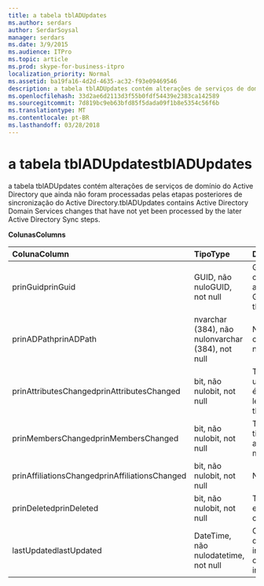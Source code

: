 ```yaml
---
title: a tabela tblADUpdates
ms.author: serdars
author: SerdarSoysal
manager: serdars
ms.date: 3/9/2015
ms.audience: ITPro
ms.topic: article
ms.prod: skype-for-business-itpro
localization_priority: Normal
ms.assetid: ba19fa16-4d2d-4635-ac32-f93e09469546
description: a tabela tblADUpdates contém alterações de serviços de domínio do Active Directory que ainda não foram processadas pelas etapas posteriores de sincronização do Active Directory.
ms.openlocfilehash: 33d2ae6d2113d3f55b0fdf54439e2383ca142589
ms.sourcegitcommit: 7d819bc9eb63bfd85f5dada09f1b8e5354c56f6b
ms.translationtype: MT
ms.contentlocale: pt-BR
ms.lasthandoff: 03/28/2018
---
```

# <a name="tbladupdates"></a><span data-ttu-id="d4112-103">a tabela tblADUpdates</span><span class="sxs-lookup"><span data-stu-id="d4112-103">tblADUpdates</span></span>
 
<span data-ttu-id="d4112-104">a tabela tblADUpdates contém alterações de serviços de domínio do Active Directory que ainda não foram processadas pelas etapas posteriores de sincronização do Active Directory.</span><span class="sxs-lookup"><span data-stu-id="d4112-104">tblADUpdates contains Active Directory Domain Services changes that have not yet been processed by the later Active Directory Sync steps.</span></span>
  
<span data-ttu-id="d4112-105">**Colunas**</span><span class="sxs-lookup"><span data-stu-id="d4112-105">**Columns**</span></span>

|<span data-ttu-id="d4112-106">**Coluna**</span><span class="sxs-lookup"><span data-stu-id="d4112-106">**Column**</span></span>|<span data-ttu-id="d4112-107">**Tipo**</span><span class="sxs-lookup"><span data-stu-id="d4112-107">**Type**</span></span>|<span data-ttu-id="d4112-108">**Descrição**</span><span class="sxs-lookup"><span data-stu-id="d4112-108">**Description**</span></span>|
|:-----|:-----|:-----|
|<span data-ttu-id="d4112-109">prinGuid</span><span class="sxs-lookup"><span data-stu-id="d4112-109">prinGuid</span></span>  <br/> |<span data-ttu-id="d4112-110">GUID, não nulo</span><span class="sxs-lookup"><span data-stu-id="d4112-110">GUID, not null</span></span>  <br/> |<span data-ttu-id="d4112-111">GUID principal do objeto que foi alterado.</span><span class="sxs-lookup"><span data-stu-id="d4112-111">Principal GUID of the object that changed.</span></span>  <br/> |
|<span data-ttu-id="d4112-112">prinADPath</span><span class="sxs-lookup"><span data-stu-id="d4112-112">prinADPath</span></span>  <br/> |<span data-ttu-id="d4112-113">nvarchar (384), não nulo</span><span class="sxs-lookup"><span data-stu-id="d4112-113">nvarchar (384), not null</span></span>  <br/> |<span data-ttu-id="d4112-114">Nome distinto do objeto.</span><span class="sxs-lookup"><span data-stu-id="d4112-114">Distinguished name of the object.</span></span>  <br/> |
|<span data-ttu-id="d4112-115">prinAttributesChanged</span><span class="sxs-lookup"><span data-stu-id="d4112-115">prinAttributesChanged</span></span>  <br/> |<span data-ttu-id="d4112-116">bit, não nulo</span><span class="sxs-lookup"><span data-stu-id="d4112-116">bit, not null</span></span>  <br/> |<span data-ttu-id="d4112-117">True se pelo menos um atributo do objeto é alterado.</span><span class="sxs-lookup"><span data-stu-id="d4112-117">True if at least one attribute of the object changed.</span></span>  <br/> |
|<span data-ttu-id="d4112-118">prinMembersChanged</span><span class="sxs-lookup"><span data-stu-id="d4112-118">prinMembersChanged</span></span>  <br/> |<span data-ttu-id="d4112-119">bit, não nulo</span><span class="sxs-lookup"><span data-stu-id="d4112-119">bit, not null</span></span>  <br/> |<span data-ttu-id="d4112-120">True se a associação tiver sido alterada.</span><span class="sxs-lookup"><span data-stu-id="d4112-120">True if the membership changed.</span></span>  <br/> |
|<span data-ttu-id="d4112-121">prinAffiliationsChanged</span><span class="sxs-lookup"><span data-stu-id="d4112-121">prinAffiliationsChanged</span></span>  <br/> |<span data-ttu-id="d4112-122">bit, não nulo</span><span class="sxs-lookup"><span data-stu-id="d4112-122">bit, not null</span></span>  <br/> |<span data-ttu-id="d4112-123">Não usado.</span><span class="sxs-lookup"><span data-stu-id="d4112-123">Not used.</span></span>  <br/> |
|<span data-ttu-id="d4112-124">prinDeleted</span><span class="sxs-lookup"><span data-stu-id="d4112-124">prinDeleted</span></span>  <br/> |<span data-ttu-id="d4112-125">bit, não nulo</span><span class="sxs-lookup"><span data-stu-id="d4112-125">bit, not null</span></span>  <br/> |<span data-ttu-id="d4112-126">True se o objeto foi excluído.</span><span class="sxs-lookup"><span data-stu-id="d4112-126">True if the object was deleted.</span></span>  <br/> |
|<span data-ttu-id="d4112-127">lastUpdated</span><span class="sxs-lookup"><span data-stu-id="d4112-127">lastUpdated</span></span>  <br/> |<span data-ttu-id="d4112-128">DateTime, não nulo</span><span class="sxs-lookup"><span data-stu-id="d4112-128">datetime, not null</span></span>  <br/> |<span data-ttu-id="d4112-129">Carimbo de hora de quando a linha foi inserida.</span><span class="sxs-lookup"><span data-stu-id="d4112-129">Time stamp of when the row was inserted.</span></span>  <br/> |
   

